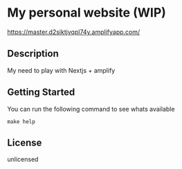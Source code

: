 # My personal website (WIP)

https://master.d2siktjvqpl74y.amplifyapp.com/

## Description

My need to play with Nextjs + amplify

## Getting Started

You can run the following command to see whats available

```
make help
```

## License

unlicensed
